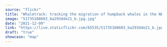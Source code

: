 ```yaml
---
source: "flickr"
title: "Whaletrack: tracking the migration of humpback whales in the NE Atlantic"
image: "51735108603_ba293dde21_b.jpg.jpg"
date: "2021-12-09"
link: "https://live.staticflickr.com/65535/51735108603_ba293dde21_b.jpg"
draft: "true"
showcase: "map"
---
```

